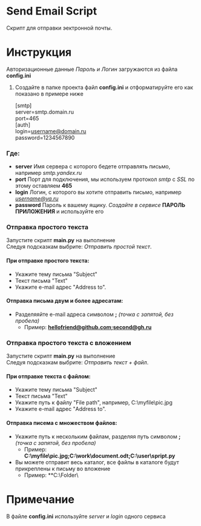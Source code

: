 # Send Email Script
Скрипт для отправки эектронной почты.

# Инструкция
Авторизационные данные *Пароль и Логин* загружаются из файла **config.ini**
1. Создайте в папке проекта файл **config.ini** и отформатируйте его как показано в примере ниже 

    
    [smtp]  
    server=smtp.domain.ru  
    port=465   
    [auth]  
    login=username@domain.ru  
    password=1234567890  


### Где: 
* **server** Имя сервера с которого бедете отправлять письмо, например *smtp.yandex.ru*
* **port** Порт для подключения, мы используем протокол *smtp* c *SSL* по этому оставляем **465**
* **login** Логин, с которого вы хотите отправить письмо, например *username@ya.ru*
* **password** Пароль к вашему ящику. *Создайте в сервисе* __ПАРОЛЬ ПРИЛОЖЕНИЯ__ и используйте его

### Отправка простого текста
Запустите скрипт **main.py** на выполнение  
Следуя подсказкам выбрите: *Отправить простой текст*.  
#### При отправке простого текста:
- Укажите тему письма "Subject"  
- Текст письма "Text"  
- Укажите e-mail адрес "Address to".
#### Отправка письма двум и более адресатам: 
- Разделяяйте e-mail адреса символом **;** *(точка с запятой, без пробела)*  
    - Пример: **hellofriend@github.com;second@gh.ru**


### Отправка простого текста c вложением
Запустите скрипт **main.py** на выполнение  
Следуя подсказкам выбрите: *Отправить текст + файл*.  
#### При отправке текста с файлом:
- Укажите тему письма "Subject"  
- Текст письма "Text"
- Укажите путь к файлу "File path", например, С:\myfile\pic.jpg
- Укажите e-mail адрес "Address to".
#### Отправка писема с множеством файлов:
- Укажите путь к нескольким файлам, разделяя путь символом **;** *(точка с запятой, без пробела)*   
    - Пример: **С:\myfile\pic.jpg;C:\work\document.odt;C:\user\spript.py**
- Вы можете отправит весь каталог, все файлы в каталоге будут прикреплены к письму во вложение
    - Пример: **C:\Folder\

# Примечание
В файле **config.ini** используйте *server* и *login* одного сервиса